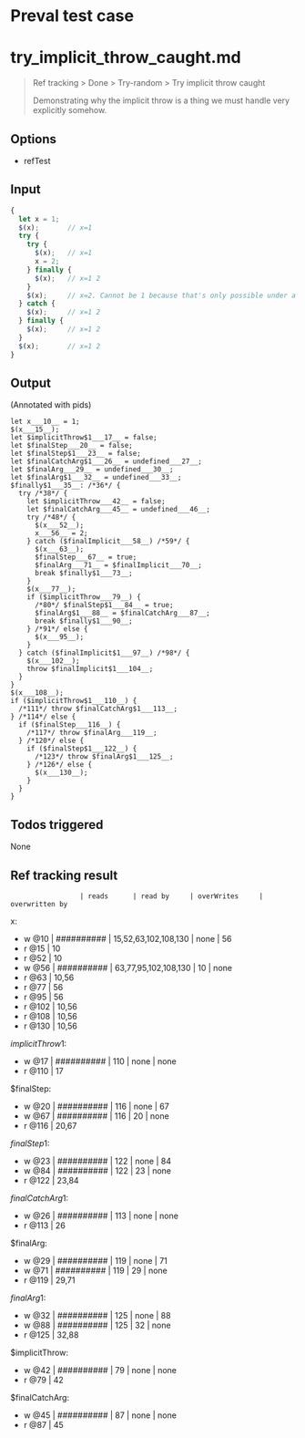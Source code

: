 # Preval test case

# try_implicit_throw_caught.md

> Ref tracking > Done > Try-random > Try implicit throw caught
>
> Demonstrating why the implicit throw is a thing we must handle
> very explicitly somehow.

## Options

- refTest

## Input

`````js filename=intro
{
  let x = 1;
  $(x);       // x=1
  try {
    try {
      $(x);   // x=1
      x = 2;
    } finally {
      $(x);   // x=1 2
    }
    $(x);     // x=2. Cannot be 1 because that's only possible under a throw.
  } catch {
    $(x);     // x=1 2
  } finally {
    $(x);     // x=1 2
  }
  $(x);       // x=1 2
}
`````


## Output

(Annotated with pids)

`````filename=intro
let x___10__ = 1;
$(x___15__);
let $implicitThrow$1___17__ = false;
let $finalStep___20__ = false;
let $finalStep$1___23__ = false;
let $finalCatchArg$1___26__ = undefined___27__;
let $finalArg___29__ = undefined___30__;
let $finalArg$1___32__ = undefined___33__;
$finally$1___35__: /*36*/ {
  try /*38*/ {
    let $implicitThrow___42__ = false;
    let $finalCatchArg___45__ = undefined___46__;
    try /*48*/ {
      $(x___52__);
      x___56__ = 2;
    } catch ($finalImplicit___58__) /*59*/ {
      $(x___63__);
      $finalStep___67__ = true;
      $finalArg___71__ = $finalImplicit___70__;
      break $finally$1___73__;
    }
    $(x___77__);
    if ($implicitThrow___79__) {
      /*80*/ $finalStep$1___84__ = true;
      $finalArg$1___88__ = $finalCatchArg___87__;
      break $finally$1___90__;
    } /*91*/ else {
      $(x___95__);
    }
  } catch ($finalImplicit$1___97__) /*98*/ {
    $(x___102__);
    throw $finalImplicit$1___104__;
  }
}
$(x___108__);
if ($implicitThrow$1___110__) {
  /*111*/ throw $finalCatchArg$1___113__;
} /*114*/ else {
  if ($finalStep___116__) {
    /*117*/ throw $finalArg___119__;
  } /*120*/ else {
    if ($finalStep$1___122__) {
      /*123*/ throw $finalArg$1___125__;
    } /*126*/ else {
      $(x___130__);
    }
  }
}
`````


## Todos triggered


None


## Ref tracking result


                     | reads      | read by     | overWrites     | overwritten by
x:
  - w @10      | ########## | 15,52,63,102,108,130 | none           | 56
  - r @15      | 10
  - r @52      | 10
  - w @56      | ########## | 63,77,95,102,108,130 | 10             | none
  - r @63      | 10,56
  - r @77      | 56
  - r @95      | 56
  - r @102     | 10,56
  - r @108     | 10,56
  - r @130     | 10,56

$implicitThrow$1:
  - w @17            | ########## | 110         | none           | none
  - r @110           | 17

$finalStep:
  - w @20            | ########## | 116         | none           | 67
  - w @67            | ########## | 116         | 20             | none
  - r @116           | 20,67

$finalStep$1:
  - w @23            | ########## | 122         | none           | 84
  - w @84            | ########## | 122         | 23             | none
  - r @122           | 23,84

$finalCatchArg$1:
  - w @26            | ########## | 113         | none           | none
  - r @113           | 26

$finalArg:
  - w @29            | ########## | 119         | none           | 71
  - w @71            | ########## | 119         | 29             | none
  - r @119           | 29,71

$finalArg$1:
  - w @32            | ########## | 125         | none           | 88
  - w @88            | ########## | 125         | 32             | none
  - r @125           | 32,88

$implicitThrow:
  - w @42            | ########## | 79          | none           | none
  - r @79            | 42

$finalCatchArg:
  - w @45            | ########## | 87          | none           | none
  - r @87            | 45
